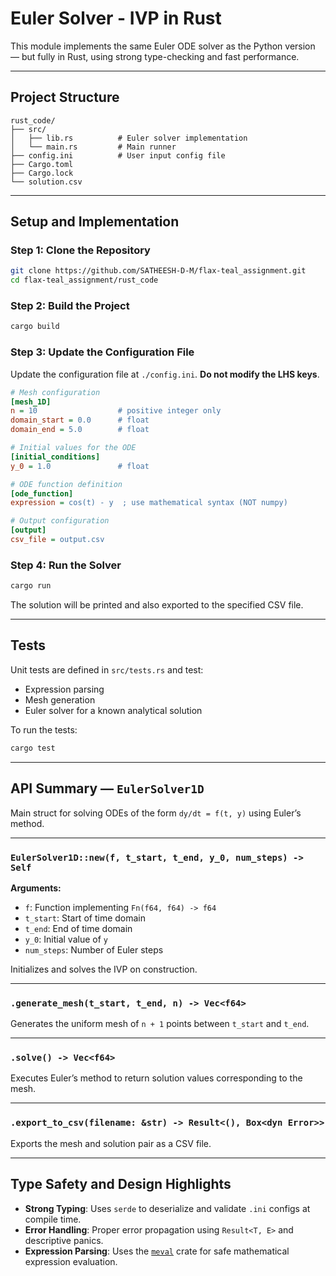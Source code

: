# Euler Solver -  IVP in Rust 
This module implements the same Euler ODE solver as the Python version — but fully in Rust, using strong type-checking and fast performance.

---
## Project Structure

```
rust_code/
├── src/
│   ├── lib.rs          # Euler solver implementation
│   └── main.rs         # Main runner
├── config.ini          # User input config file
├── Cargo.toml   
├── Cargo.lock         
└── solution.csv        
```
---


##  Setup and Implementation

### Step 1: Clone the Repository

```bash
git clone https://github.com/SATHEESH-D-M/flax-teal_assignment.git
cd flax-teal_assignment/rust_code
```

### Step 2: Build the Project

```bash
cargo build
```

### Step 3: Update the Configuration File

Update the configuration file at `./config.ini`. **Do not modify the LHS keys**.

```ini
# Mesh configuration
[mesh_1D]
n = 10                  # positive integer only
domain_start = 0.0      # float
domain_end = 5.0        # float 

# Initial values for the ODE
[initial_conditions]
y_0 = 1.0               # float

# ODE function definition
[ode_function]
expression = cos(t) - y  ; use mathematical syntax (NOT numpy)

# Output configuration
[output]
csv_file = output.csv
```

### Step 4: Run the Solver

```bash
cargo run
```

The solution will be printed and also exported to the specified CSV file.

---

## Tests

Unit tests are defined in `src/tests.rs` and test:

- Expression parsing
- Mesh generation
- Euler solver for a known analytical solution

To run the tests:

```bash
cargo test
```

---

## API Summary — `EulerSolver1D`

Main struct for solving ODEs of the form `dy/dt = f(t, y)` using Euler’s method.

---

### `EulerSolver1D::new(f, t_start, t_end, y_0, num_steps) -> Self`

**Arguments:**
- `f`: Function implementing `Fn(f64, f64) -> f64`
- `t_start`: Start of time domain
- `t_end`: End of time domain
- `y_0`: Initial value of `y`
- `num_steps`: Number of Euler steps

Initializes and solves the IVP on construction.

---

### `.generate_mesh(t_start, t_end, n) -> Vec<f64>`

Generates the uniform mesh of `n + 1` points between `t_start` and `t_end`.

---

### `.solve() -> Vec<f64>`

Executes Euler’s method to return solution values corresponding to the mesh.

---

### `.export_to_csv(filename: &str) -> Result<(), Box<dyn Error>>`

Exports the mesh and solution pair as a CSV file.

---

## Type Safety and Design Highlights

- **Strong Typing**: Uses `serde` to deserialize and validate `.ini` configs at compile time.
- **Error Handling**: Proper error propagation using `Result<T, E>` and descriptive panics.
- **Expression Parsing**: Uses the [`meval`](https://crates.io/crates/meval) crate for safe mathematical expression evaluation.



